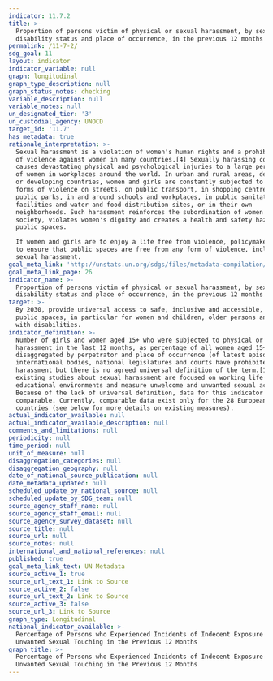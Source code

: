 ```yaml
---
indicator: 11.7.2
title: >-
  Proportion of persons victim of physical or sexual harassment, by sex, age,
  disability status and place of occurrence, in the previous 12 months
permalink: /11-7-2/
sdg_goal: 11
layout: indicator
indicator_variable: null
graph: longitudinal
graph_type_description: null
graph_status_notes: checking
variable_description: null
variable_notes: null
un_designated_tier: '3'
un_custodial_agency: UNOCD
target_id: '11.7'
has_metadata: true
rationale_interpretation: >-
  Sexual harassment is a violation of women's human rights and a prohibited form
  of violence against women in many countries.[4] Sexually harassing conduct
  causes devastating physical and psychological injuries to a large percentage
  of women in workplaces around the world. In urban and rural areas, developed
  or developing countries, women and girls are constantly subjected to these
  forms of violence on streets, on public transport, in shopping centres and in
  public parks, in and around schools and workplaces, in public sanitation
  facilities and water and food distribution sites, or in their own
  neighborhoods. Such harassment reinforces the subordination of women to men in
  society, violates women's dignity and creates a health and safety hazard in
  public spaces. 

  If women and girls are to enjoy a life free from violence, policymakers need
  to ensure that public spaces are free from any form of violence, including
  sexual harassment.
goal_meta_link: 'http://unstats.un.org/sdgs/files/metadata-compilation/Metadata-Goal-11.pdf'
goal_meta_link_page: 26
indicator_name: >-
  Proportion of persons victim of physical or sexual harassment, by sex, age,
  disability status and place of occurrence, in the previous 12 months
target: >-
  By 2030, provide universal access to safe, inclusive and accessible, green and
  public spaces, in particular for women and children, older persons and persons
  with disabilities.
indicator_definition: >-
  Number of girls and women aged 15+ who were subjected to physical or sexual
  harassment in the last 12 months, as percentage of all women aged 15+,
  disaggregated by perpetrator and place of occurrence (of latest episode). Many
  international bodies, national legislatures and courts have prohibited sexual
  harassment but there is no agreed universal definition of the term.[1] Most
  existing studies about sexual harassment are focused on working life or
  educational environments and measure unwelcome and unwanted sexual acts.[1,2]
  Because of the lack of universal definition, data for this indicator are not
  comparable. Currently, comparable data exist only for the 28 European Union
  countries (see below for more details on existing measures).
actual_indicator_available: null
actual_indicator_available_description: null
comments_and_limitations: null
periodicity: null
time_period: null
unit_of_measure: null
disaggregation_categories: null
disaggregation_geography: null
date_of_national_source_publication: null
date_metadata_updated: null
scheduled_update_by_national_source: null
scheduled_update_by_SDG_team: null
source_agency_staff_name: null
source_agency_staff_email: null
source_agency_survey_dataset: null
source_title: null
source_url: null
source_notes: null
international_and_national_references: null
published: true
goal_meta_link_text: UN Metadata
source_active_1: true
source_url_text_1: Link to Source
source_active_2: false
source_url_text_2: Link to Source
source_active_3: false
source_url_3: Link to Source
graph_type: Longitudinal
national_indicator_available: >-
  Percentage of Persons who Experienced Incidents of Indecent Exposure or
  Unwanted Sexual Touching in the Previous 12 Months
graph_title: >-
  Percentage of Persons who Experienced Incidents of Indecent Exposure or
  Unwanted Sexual Touching in the Previous 12 Months
---
```

